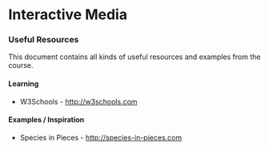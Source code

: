 # Interactive Media
### Useful Resources

This document contains all kinds of useful resources and examples from the course. 

#### Learning

* W3Schools - http://w3schools.com

#### Examples / Inspiration

* Species in Pieces - http://species-in-pieces.com